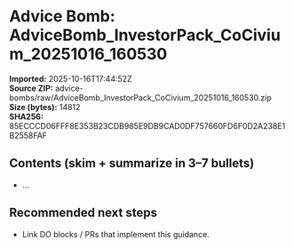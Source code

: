 # Advice Bomb: AdviceBomb_InvestorPack_CoCivium_20251016_160530

**Imported:** 2025-10-16T17:44:52Z  
**Source ZIP:** advice-bombs/raw/AdviceBomb_InvestorPack_CoCivium_20251016_160530.zip  
**Size (bytes):** 14812  
**SHA256:** 85ECCCD06FFF8E353B23CDB985E9DB9CAD0DF757660FD6F0D2A238E1B2558FAF

## Contents (skim + summarize in 3–7 bullets)
- …

## Recommended next steps
- Link DO blocks / PRs that implement this guidance.

